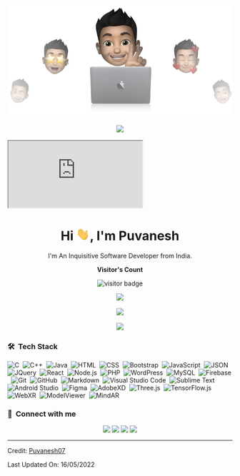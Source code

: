 <p align="center"><img src="https://raw.githubusercontent.com/KevinPatel04/KevinPatel04/master/cover-thompson.png"></p>
<p align="center"><img src="https://assets4.lottiefiles.com/packages/lf20_ozAPrgylvN.json"></p>
<iframe src="https://embed.lottiefiles.com/animation/133722"></iframe>

<h1 align="center">Hi <img src="https://raw.githubusercontent.com/KevinPatel04/KevinPatel04/master/Hi.gif" width="30px">, I'm Puvanesh </h1>

<p align="center" width="150px"> I'm An Inquisitive Software Developer from India.</p>

<p align="center"><b>Visitor's Count</b></p>
<p align="center"><img src="https://profile-counter.glitch.me/%7BPuvanesh07%7D/count.svg" alt="visitor badge"/></p>
<p align="center"><img src="https://github-readme-stats.vercel.app/api/top-langs/?username=Puvanesh07&layout=compact&hide=TSQL&theme=chartreuse-dark"></p>
<p align="center" ><img src="https://github-readme-stats.vercel.app/api?username=Puvanesh07&count_private=true&show_icons=true&&theme=chartreuse-dark&include_all_commits=true" width="400"></p> 
<p align="center" ><img src="https://github-readme-streak-stats.herokuapp.com?user=Puvanesh07&theme=chartreuse-dark"></p>

### 🛠 &nbsp;Tech Stack

![C](https://img.shields.io/badge/-C-05122A?style=flat&logo=C&logoColor=A8B9CC)&nbsp;
![C++](https://img.shields.io/badge/-C++-05122A?style=flat&logo=C%2B%2B&logoColor=00599C)&nbsp;
![Java](https://img.shields.io/badge/-Java-05122A?style=flat&logo=Java&logoColor=FFA518)&nbsp;
![HTML](https://img.shields.io/badge/-HTML-05122A?style=flat&logo=HTML5)&nbsp;
![CSS](https://img.shields.io/badge/-CSS-05122A?style=flat&logo=CSS3&logoColor=1572B6)&nbsp;
![Bootstrap](https://img.shields.io/badge/-Bootstrap-05122A?style=flat&logo=bootstrap&logoColor=563D7C)&nbsp;
![JavaScript](https://img.shields.io/badge/-JavaScript-05122A?style=flat&logo=javascript)&nbsp;
![JSON](https://img.shields.io/badge/-JSON-05122A?style=flat&logo=json&logoColor=000000)&nbsp;
![JQuery](https://img.shields.io/badge/-JQuery-05122A?style=flat&logo=jquery&logoColor=336791)&nbsp;
![React](https://img.shields.io/badge/-React-05122A?style=flat&logo=react)&nbsp;
![Node.js](https://img.shields.io/badge/-Node.js-05122A?style=flat&logo=node.js&logoColor=339933)&nbsp;
![PHP](https://img.shields.io/badge/-PHP-05122A?style=flat&logo=php&logoColor=777BB4)&nbsp;
![WordPress](https://img.shields.io/badge/-WordPress-05122A?style=flat&logo=wordpress&logoColor=5C3EE8)&nbsp;
![MySQL](https://img.shields.io/badge/-MySQL-05122A?style=flat&logo=mysql&logoColor=4479A1)&nbsp;
![Firebase](https://img.shields.io/badge/-Firebase-05122A?style=flat&logo=firebase&logoColor=FFCA28)&nbsp;
![Git](https://img.shields.io/badge/-Git-05122A?style=flat&logo=git)&nbsp;
![GitHub](https://img.shields.io/badge/-GitHub-05122A?style=flat&logo=github)&nbsp;
![Markdown](https://img.shields.io/badge/-Markdown-05122A?style=flat&logo=markdown)&nbsp;
![Visual Studio Code](https://img.shields.io/badge/-Visual%20Studio%20Code-05122A?style=flat&logo=visual-studio-code&logoColor=007ACC)&nbsp;
![Sublime Text](https://img.shields.io/badge/-Sublime%20Text-05122A?style=flat&logo=sublime-text&logoColor=FF9800)&nbsp;
![Android Studio](https://img.shields.io/badge/-Android%20Studio-05122A?style=flat&logo=android-studio&logoColor=3DDC84)&nbsp;
![Figma](https://img.shields.io/badge/-Figma-05122A?style=flat&logo=figma)&nbsp;
![AdobeXD](https://img.shields.io/badge/-AdobeXD-05122A?style=flat&logo=adobexd)&nbsp;
![Three.js](https://img.shields.io/badge/-Three.js-05122A?style=flat&logo=three.js)&nbsp;
![TensorFlow.js](https://img.shields.io/badge/-TensorFlow.js-05122A?style=flat&logo=tensorflow.js)&nbsp;
![WebXR](https://img.shields.io/badge/-WebXR-05122A?style=flat&logo=webxr)&nbsp;
![ModelViewer](https://img.shields.io/badge/-ModelViewer-05122A?style=flat&logo=modelviewer)&nbsp;
![MindAR](https://img.shields.io/badge/-MindAR-05122A?style=flat&logo=mindAR)&nbsp;



### :link: &nbsp;Connect with me

<p align="center">
<a href="https://www.linkedin.com/in/puvanesh-b-619845204/"><img src="https://img.shields.io/badge/-Puvanesh%20B-0077B5?style=for-the-badge&logo=Linkedin&logoColor=white"/></a>
<a href="mailto:puvanesh1964@gmail.com"><img src="https://img.shields.io/badge/-puvanesh1964@gmail.com-D14836?style=for-the-badge&logo=Gmail&logoColor=white"/></a>
<a href="https://instagram.com/bhuvi.___"><img src="https://img.shields.io/badge/-bhuvi.___-E4405F?style=for-the-badge&logo=Instagram&logoColor=white"/></a>
<a href="https://twitter.com/BuviJoker"><img src="https://img.shields.io/badge/-Buvi-1DA1F2?style=for-the-badge&logo=twitter&logoColor=white"/></a>
</p>

---
Credit: [Puvanesh07](https://github.com/Puvanesh07)

Last Updated On: 16/05/2022
